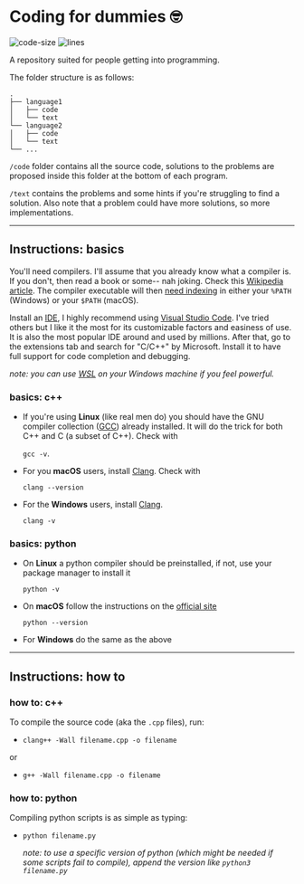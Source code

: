 # Coding for dummies :nerd_face:

![code-size](https://img.shields.io/github/languages/code-size/MarkGotLasagna/code-me-dummy?style=plastic) ![lines](https://img.shields.io/tokei/lines/github.com/MarkGotLasagna/code-me-dummy?style=plastic)

A repository suited for people getting into programming.

The folder structure is as follows:
```
.
├── language1
│   ├── code
│   └── text
└── language2
│   ├── code
│   └── text
└── ...
```
`/code` folder contains all the source code, solutions to the problems are proposed inside this folder at the bottom of each program.

`/text` contains the problems and some hints if you're struggling to find a solution. Also note that a problem could have more solutions, so more implementations.

---

## Instructions: basics
You'll need compilers. I'll assume that you already know what a compiler is. If you don't, then read a book or some-- nah joking. Check this [Wikipedia article](https://en.wikipedia.org/wiki/Compiler). The compiler executable will then [need indexing](https://code.visualstudio.com/docs/languages/cpp#_check-if-you-have-a-compiler-installed) in either your `%PATH` (Windows) or your `$PATH` (macOS).

Install an [IDE](https://en.wikipedia.org/wiki/Integrated_development_environment), I highly recommend using [Visual Studio Code](https://code.visualstudio.com/). I've tried others but I like it the most for its customizable factors and easiness of use. It is also the most popular IDE around and used by millions.
After that, go to the extensions tab and search for "C/C++" by Microsoft. Install it to have full support for code completion and debugging.

*note: you can use [WSL](https://en.wikipedia.org/wiki/Windows_Subsystem_for_Linux) on your Windows machine if you feel powerful.*

### basics: c++
- If you're using **Linux** (like real men do) you should have the GNU compiler collection ([GCC](https://en.wikipedia.org/wiki/GNU_Compiler_Collection)) already installed. It will do the trick for both C++ and C (a subset of C++). Check with 

    `gcc -v`.
- For you **macOS** users, install [Clang](https://en.wikipedia.org/wiki/Clang). Check with 

    `clang --version`

- For the **Windows** users, install [Clang](https://en.wikipedia.org/wiki/Clang).

    `clang -v`



### basics: python
 - On **Linux** a python compiler should be preinstalled, if not, use your package manager to install it
 
     `python -v`

 - On **macOS** follow the instructions on the [official site](https://www.python.org/downloads/)

    `python --version`

 - For **Windows** do the same as the above

---

## Instructions: how to
### how to: c++
To compile the source code (aka the `.cpp` files), run:
- `clang++ -Wall filename.cpp -o filename`

or

- `g++ -Wall filename.cpp -o filename`
### how to: python
Compiling python scripts is as simple as typing:
 - `python filename.py`
    
    *note: to use a specific version of python (which might be needed if some scripts fail to compile), append the version like `python3 filename.py`*